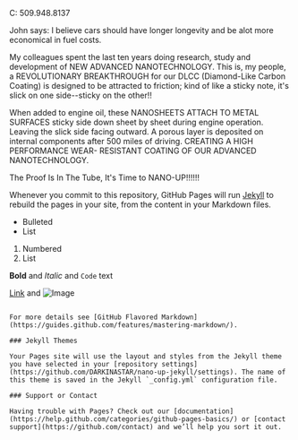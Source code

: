 C:  509.948.8137

John says:
  I believe cars should have longer longevity and be alot more economical in fuel costs.

  My colleagues spent the last ten years doing research, study and development of NEW ADVANCED NANOTECHNOLOGY.
This is, my people, a REVOLUTIONARY BREAKTHROUGH for our DLCC (Diamond-Like Carbon Coating) is designed to 
be attracted to friction; kind of like a sticky note, it's slick on one side--sticky on the other!!

  When added to engine oil, these NANOSHEETS ATTACH TO METAL SURFACES sticky side down sheet by sheet during engine operation.
Leaving the slick side facing outward. A porous layer is deposited on internal components after 500 miles of driving.
CREATING A HIGH PERFORMANCE WEAR- RESISTANT COATING OF OUR ADVANCED NANOTECHNOLOGY.

The Proof Is In The Tube, It's Time to NANO-UP!!!!!!

Whenever you commit to this repository, GitHub Pages will run [Jekyll](https://jekyllrb.com/) to rebuild the pages in your site, from the content in your Markdown files.


- Bulleted
- List

1. Numbered
2. List

**Bold** and _Italic_ and `Code` text

[Link](url) and ![Image](src)
```

For more details see [GitHub Flavored Markdown](https://guides.github.com/features/mastering-markdown/).

### Jekyll Themes

Your Pages site will use the layout and styles from the Jekyll theme you have selected in your [repository settings](https://github.com/DARKINASTAR/nano-up-jekyll/settings). The name of this theme is saved in the Jekyll `_config.yml` configuration file.

### Support or Contact

Having trouble with Pages? Check out our [documentation](https://help.github.com/categories/github-pages-basics/) or [contact support](https://github.com/contact) and we’ll help you sort it out.
